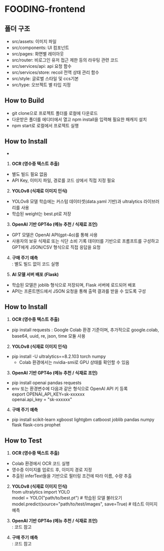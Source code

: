 # FOODING-frontend


## 폴더 구조
- src/assets: 이미지 파일  
- src/components: UI 컴포넌트  
- src/pages: 화면별 레이아웃  
- src/router: 비로그인 유저 접근 제한 등의 라우팅 관련 코드  
- src/services/api: api 요청 함수  
- src/services/store: recoil 전역 상태 관리 함수  
- src/style: 글로벌 스타일 및 ccs기본 
- src/type: 오브젝트 별 타입 지정  


## How to Build
- git clone으로 프로젝트 폴더를 로컬에 다운로드
- 다운받은 폴더를 에디터에서 열고 npm install을 입력해 필요한 패캐지 설치
- npm start로 로컬에서 프로젝트 실행


## How to Install
- 


1. **OCR (영수증 텍스트 추출)**
- 별도 빌드 필요 없음
- API Key, 이미지 파일, 경로를 코드 상에서 직접 지정 필요

2. **YOLOv8 (식재료 이미지 인식)**
- YOLOv8 모델 학습에는 커스텀 데이터셋(data.yaml 기반)과 ultralytics 라이브러리를 사용
- 학습된 weight는 best.pt로 저장

3. **OpenAI 기반 GPT4o (메뉴 추천 / 식재료 조언)**
- GPT 모델은 OpenAI API(gpt-4o)를 통해 사용
- 사용자의 보유 식재료 또는 식단 소비 기록 데이터를 기반으로 프롬프트를 구성하고 GPT에게 JSON/CSV 형식으로 직접 응답을 요청

4. **구매 주기 예측**
<br>: 별도 빌드 없이 코드 실행

5. **AI 모델 서버 배포 (Flask)**
- 학습된 모델은 joblib 형식으로 저장되며, Flask 서버에 로드되어 배포
- API는 프론트엔드에서 JSON 요청을 통해 출력 결과를 받을 수 있도록 구성

## How to Install
1. **OCR (영수증 텍스트 추출)**
- pip install requests
   : Google Colab 환경 기준이며, 추가적으로 google.colab, base64, uuid, re, json, time 모듈 사용

2. **YOLOv8 (식재료 이미지 인식)**
- pip install -U ultralytics==8.2.103 torch numpy
   + Colab 환경에서는 nvidia-smi로 GPU 상태를 확인할 수 있음

3. **OpenAI 기반 GPT4o (메뉴 추천 / 식재료 조언)**
- pip install openai pandas requests
- env 또는 환경변수에 다음과 같은 형식으로 OpenAI API 키 등록
  <br>export OPENAI_API_KEY=sk-xxxxxx
  <br>openai.api_key = "sk-xxxxxx"

4. **구매 주기 예측**
- pip install scikit-learn xgboost lightgbm catboost joblib pandas numpy flask flask-cors prophet

## How to Test
1. **OCR (영수증 텍스트 추출)**
- Colab 환경에서 OCR 코드 실행
- 영수증 이미지를 업로드 후, 이미지 경로 지정
- 추출된 inferText들을 기반으로 필터링 조건에 따라 이름, 수량 추출

2. **YOLOv8 (식재료 이미지 인식)**
  <br>from ultralytics import YOLO
  <br>model = YOLO("path/to/best.pt")  # 학습된 모델 불러오기
  <br>model.predict(source="path/to/test/images", save=True) # 테스트 이미지 예측

3. **OpenAI 기반 GPT4o (메뉴 추천 / 식재료 조언)**
<br>: 코드 참고

4. **구매 주기 예측**
<br>: 코드 참고

